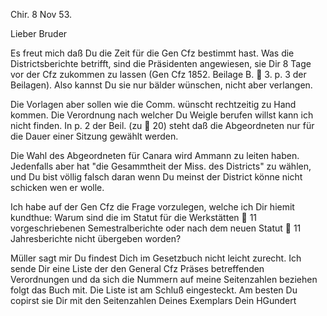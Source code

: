  Chir. 8 Nov 53.

Lieber Bruder

Es freut mich daß Du die Zeit für die Gen Cfz bestimmt hast. 
Was die Districtsberichte betrifft, sind die Präsidenten angewiesen, sie Dir 8 Tage vor der Cfz zukommen zu lassen (Gen Cfz 1852. Beilage B.  3. p. 3 der Beilagen). Also kannst Du sie nur bälder wünschen, nicht aber verlangen.

Die Vorlagen aber sollen wie die Comm. wünscht rechtzeitig zu Hand kommen. 
Die Verordnung nach welcher Du Weigle berufen willst kann ich nicht finden. In p. 2 der Beil. (zu  20) steht daß die Abgeordneten nur für die Dauer einer Sitzung gewählt werden.

Die Wahl des Abgeordneten für Canara wird Ammann zu leiten haben. Jedenfalls aber hat "die Gesammtheit der Miss. des Districts" zu wählen, und Du bist völlig falsch daran wenn Du meinst der District könne nicht schicken wen er wolle.

Ich habe auf der Gen Cfz die Frage vorzulegen, welche ich Dir hiemit kundthue: Warum sind die im Statut für die Werkstätten  11 vorgeschriebenen Semestralberichte oder nach dem neuen Statut  11 Jahresberichte nicht übergeben worden?

Müller sagt mir Du findest Dich im Gesetzbuch nicht leicht zurecht. Ich sende Dir eine Liste der den General Cfz Präses betreffenden Verordnungen und da sich die Nummern auf meine Seitenzahlen beziehen folgt das Buch mit. Die Liste ist am Schluß eingesteckt. Am besten Du copirst sie Dir mit den Seitenzahlen Deines Exemplars
 Dein HGundert

